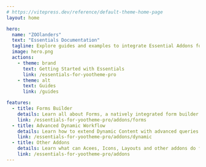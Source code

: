 ```yaml
---
# https://vitepress.dev/reference/default-theme-home-page
layout: home

hero:
  name: "ZOOlanders"
  text: "Essentials Documentation"
  tagline: Explore guides and examples to integrate Essential Addons for YOOtheme Pro and ZOO
  image: hero.png
  actions:
    - theme: brand
      text: Getting Started with Essentials
      link: /essentials-for-yootheme-pro
    - theme: alt
      text: Guides
      link: /guides

features:
  - title: Forms Builder
    details: Learn all about Forms, a natively integrated form builder
    link: /essentials-for-yootheme-pro/addons/forms
  - title: Advanced Dynamic Workflow
    details: Learn how to extend Dynamic Content with advanced queries
    link: /essentials-for-yootheme-pro/addons/dynamic
  - title: Other Addons
    details: Learn what can Acees, Icons, Layouts and other addons do for you
    link: /essentials-for-yootheme-pro/addons
---
```

